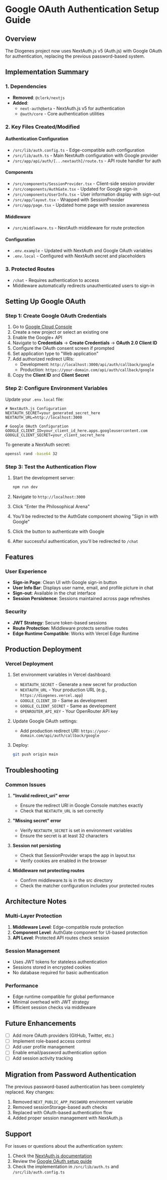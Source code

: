 # Google OAuth Authentication Setup Guide

## Overview

The Diogenes project now uses NextAuth.js v5 (Auth.js) with Google OAuth for authentication, replacing the previous password-based system.

## Implementation Summary

### 1. Dependencies
- **Removed**: `@clerk/nextjs` 
- **Added**: 
  - `next-auth@beta` - NextAuth.js v5 for authentication
  - `@auth/core` - Core authentication utilities

### 2. Key Files Created/Modified

#### Authentication Configuration
- `/src/lib/auth.config.ts` - Edge-compatible auth configuration
- `/src/lib/auth.ts` - Main NextAuth configuration with Google provider
- `/src/app/api/auth/[...nextauth]/route.ts` - API route handler for auth

#### Components
- `/src/components/SessionProvider.tsx` - Client-side session provider
- `/src/components/AuthGate.tsx` - Updated for Google sign-in
- `/src/components/UserInfo.tsx` - User information display with sign-out
- `/src/app/layout.tsx` - Wrapped with SessionProvider
- `/src/app/page.tsx` - Updated home page with session awareness

#### Middleware
- `/src/middleware.ts` - NextAuth middleware for route protection

#### Configuration
- `.env.example` - Updated with NextAuth and Google OAuth variables
- `.env.local` - Configured with NextAuth secret and placeholders

### 3. Protected Routes
- `/chat` - Requires authentication to access
- Middleware automatically redirects unauthenticated users to sign-in

## Setting Up Google OAuth

### Step 1: Create Google OAuth Credentials

1. Go to [Google Cloud Console](https://console.cloud.google.com/)
2. Create a new project or select an existing one
3. Enable the Google+ API
4. Navigate to **Credentials** → **Create Credentials** → **OAuth 2.0 Client ID**
5. Configure the OAuth consent screen if prompted
6. Set application type to "Web application"
7. Add authorized redirect URIs:
   - Development: `http://localhost:3000/api/auth/callback/google`
   - Production: `https://your-domain.com/api/auth/callback/google`
8. Copy the **Client ID** and **Client Secret**

### Step 2: Configure Environment Variables

Update your `.env.local` file:

```env
# NextAuth.js Configuration
NEXTAUTH_SECRET=your_generated_secret_here
NEXTAUTH_URL=http://localhost:3000

# Google OAuth Configuration
GOOGLE_CLIENT_ID=your_client_id_here.apps.googleusercontent.com
GOOGLE_CLIENT_SECRET=your_client_secret_here
```

To generate a NextAuth secret:
```bash
openssl rand -base64 32
```

### Step 3: Test the Authentication Flow

1. Start the development server:
   ```bash
   npm run dev
   ```

2. Navigate to `http://localhost:3000`

3. Click "Enter the Philosophical Arena"

4. You'll be redirected to the AuthGate component showing "Sign in with Google"

5. Click the button to authenticate with Google

6. After successful authentication, you'll be redirected to `/chat`

## Features

### User Experience
- **Sign-in Page**: Clean UI with Google sign-in button
- **User Info Bar**: Displays user name, email, and profile picture in chat
- **Sign-out**: Available in the chat interface
- **Session Persistence**: Sessions maintained across page refreshes

### Security
- **JWT Strategy**: Secure token-based sessions
- **Route Protection**: Middleware protects sensitive routes
- **Edge Runtime Compatible**: Works with Vercel Edge Runtime

## Production Deployment

### Vercel Deployment

1. Set environment variables in Vercel dashboard:
   - `NEXTAUTH_SECRET` - Generate a new secret for production
   - `NEXTAUTH_URL` - Your production URL (e.g., `https://diogenes.vercel.app`)
   - `GOOGLE_CLIENT_ID` - Same as development
   - `GOOGLE_CLIENT_SECRET` - Same as development
   - `OPENROUTER_API_KEY` - Your OpenRouter API key

2. Update Google OAuth settings:
   - Add production redirect URI: `https://your-domain.com/api/auth/callback/google`

3. Deploy:
   ```bash
   git push origin main
   ```

## Troubleshooting

### Common Issues

1. **"Invalid redirect_uri" error**
   - Ensure the redirect URI in Google Console matches exactly
   - Check that `NEXTAUTH_URL` is set correctly

2. **"Missing secret" error**
   - Verify `NEXTAUTH_SECRET` is set in environment variables
   - Ensure the secret is at least 32 characters

3. **Session not persisting**
   - Check that SessionProvider wraps the app in layout.tsx
   - Verify cookies are enabled in the browser

4. **Middleware not protecting routes**
   - Confirm middleware.ts is in the src directory
   - Check the matcher configuration includes your protected routes

## Architecture Notes

### Multi-Layer Protection
1. **Middleware Level**: Edge-compatible route protection
2. **Component Level**: AuthGate component for UI-based protection
3. **API Level**: Protected API routes check session

### Session Management
- Uses JWT tokens for stateless authentication
- Sessions stored in encrypted cookies
- No database required for basic authentication

### Performance
- Edge runtime compatible for global performance
- Minimal overhead with JWT strategy
- Efficient session checks via middleware

## Future Enhancements

- [ ] Add more OAuth providers (GitHub, Twitter, etc.)
- [ ] Implement role-based access control
- [ ] Add user profile management
- [ ] Enable email/password authentication option
- [ ] Add session activity tracking

## Migration from Password Authentication

The previous password-based authentication has been completely replaced. Key changes:

1. Removed `NEXT_PUBLIC_APP_PASSWORD` environment variable
2. Removed sessionStorage-based auth checks
3. Replaced with OAuth-based authentication flow
4. Added proper session management with NextAuth.js

## Support

For issues or questions about the authentication system:
1. Check the [NextAuth.js documentation](https://next-auth.js.org/)
2. Review the [Google OAuth setup guide](https://next-auth.js.org/providers/google)
3. Check the implementation in `/src/lib/auth.ts` and `/src/lib/auth.config.ts`